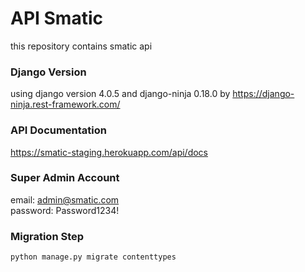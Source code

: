 # API Smatic
this repository contains smatic api

### Django Version
using django version 4.0.5 and django-ninja 0.18.0 by https://django-ninja.rest-framework.com/

### API Documentation
https://smatic-staging.herokuapp.com/api/docs

### Super Admin Account
email: admin@smatic.com <br/>
password: Password1234!

### Migration Step
```bash
python manage.py migrate contenttypes
```